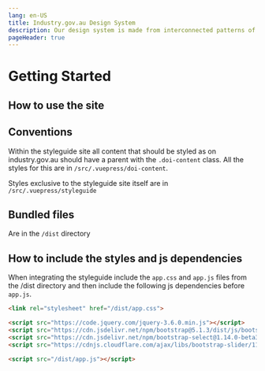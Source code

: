 ```yaml
---
lang: en-US
title: Industry.gov.au Design System
description: Our design system is made from interconnected patterns of repeating elements that combine to create a cohesive experience.  
pageHeader: true
---
```


# Getting Started

## How to use the site

## Conventions
Within the styleguide site all content that should be styled as on industry.gov.au should have a parent with the `.doi-content` class.  All the styles for this are in `/src/.vuepress/doi-content`.

Styles exclusive to the styleguide site itself are in `/src/.vuepress/styleguide`

## Bundled files
Are in the `/dist` directory

## How to include the styles and js dependencies
When integrating the styleguide include the `app.css` and `app.js` files from the /dist directory and then include the following js dependencies before `app.js`.

```html
<link rel="stylesheet" href="/dist/app.css">

<script src="https://code.jquery.com/jquery-3.6.0.min.js"></script>
<script src="https://cdn.jsdelivr.net/npm/bootstrap@5.1.3/dist/js/bootstrap.bundle.min.js"></script>
<script src="https://cdn.jsdelivr.net/npm/bootstrap-select@1.14.0-beta3/dist/js/bootstrap-select.min.js"></script>
<script src="https://cdnjs.cloudflare.com/ajax/libs/bootstrap-slider/11.0.2/bootstrap-slider.min.js"></script>

<script src="/dist/app.js"></script>
```
